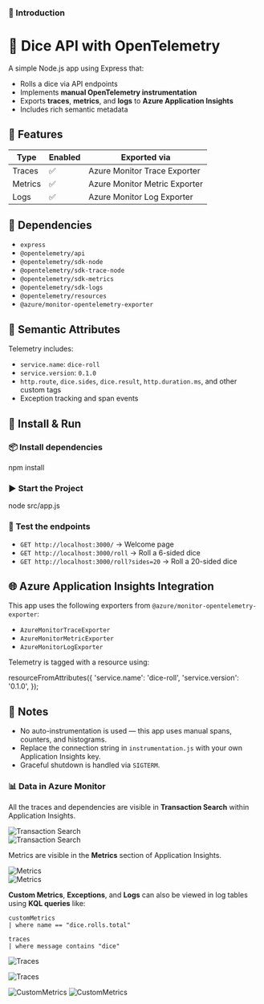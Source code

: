 ### 📘 Introduction
# 🎲 Dice API with OpenTelemetry

A simple Node.js app using Express that:

- Rolls a dice via API endpoints
- Implements **manual OpenTelemetry instrumentation**
- Exports **traces**, **metrics**, and **logs** to **Azure Application Insights**
- Includes rich semantic metadata

## 🚀 Features

| Type    | Enabled | Exported via                                 |
| ------- | ------- | ----------------------------------------------|
| Traces  | ✅       | Azure Monitor Trace Exporter                 |
| Metrics | ✅       | Azure Monitor Metric Exporter                |
| Logs    | ✅       | Azure Monitor Log Exporter                   |

## 🧰 Dependencies

- `express`
- `@opentelemetry/api`
- `@opentelemetry/sdk-node`
- `@opentelemetry/sdk-trace-node`
- `@opentelemetry/sdk-metrics`
- `@opentelemetry/sdk-logs`
- `@opentelemetry/resources`
- `@azure/monitor-opentelemetry-exporter`

## 🧠 Semantic Attributes

Telemetry includes:

- `service.name`: `dice-roll`
- `service.version`: `0.1.0`
- `http.route`, `dice.sides`, `dice.result`, `http.duration.ms`, and other custom tags
- Exception tracking and span events


## 🔧 Install & Run

### 📦 Install dependencies

npm install

### ▶️ Start the Project

node src/app.js

### 🧪 Test the endpoints

  - `GET http://localhost:3000/` → Welcome page
  - `GET http://localhost:3000/roll` → Roll a 6-sided dice
  - `GET http://localhost:3000/roll?sides=20` → Roll a 20-sided dice


## 🌐 Azure Application Insights Integration

This app uses the following exporters from `@azure/monitor-opentelemetry-exporter`:

  - `AzureMonitorTraceExporter`
  - `AzureMonitorMetricExporter`
  - `AzureMonitorLogExporter`

Telemetry is tagged with a resource using:

resourceFromAttributes({
  'service.name': 'dice-roll',
  'service.version': '0.1.0',
});


## 📡 Notes

  - No auto-instrumentation is used — this app uses manual spans, counters, and histograms.
  - Replace the connection string in `instrumentation.js` with your own Application Insights key.
  - Graceful shutdown is handled via `SIGTERM`.


### 📊 Data in Azure Monitor

All the traces and dependencies are visible in **Transaction Search** within Application Insights.

![Transaction Search](../opentelemetry-nodejs/img/transaction_search_1.png)  
![Transaction Search](../opentelemetry-nodejs/img/transaction_search_2.png)

Metrics are visible in the **Metrics** section of Application Insights.

![Metrics](../opentelemetry-nodejs/img/custom_metrics_1.jpg)  
![Metrics](../opentelemetry-nodejs/img/custom_metrics_2.png)

**Custom Metrics**, **Exceptions**, and **Logs** can also be viewed in log tables using **KQL queries** like:

```kusto
customMetrics
| where name == "dice.rolls.total"

traces
| where message contains "dice"

```

![Traces](../opentelemetry-nodejs/img/traces_1.png)

![Traces](../opentelemetry-nodejs/img/traces_2.png)  

![CustomMetrics](../opentelemetry-nodejs/img/custom_metrics_1.png)
![CustomMetrics](../opentelemetry-nodejs/img/custom_metrics_1.png)